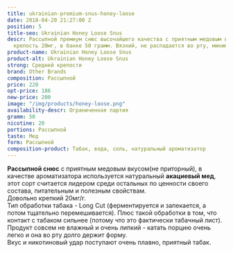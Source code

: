 ```yaml
---
title: ukrainian-premium-snus-honey-loose
date: 2018-04-20 21:27:00 Z
position: 5
title-seo: Ukrainian Honey Loose Snus
descr: Рассыпной премиум снюс высочайшего качества с приятным медовым вкусом. Никотиновая
  крепость 20мг, в банке 50 грамм. Вязкий, не распадается во рту, минимальный потек.
product-name: Ukrainian Honey Loose Snus
product-alt: Ukrainian Honey Loose Snus
strong: Средней крепости
brand: Other Brands
composition: Рассыпной
price: 220
opt-price: 186
new-price: 200
image: "/img/products/honey-loose.png"
availability-descr: Ограниченная партия
gramm: 50
nicotine: 20
portions: Рассыпной
taste: Мед
form: Рассыпной
composition-product: Табак, вода, соль, натуральный ароматизатор
---
```


**Рассыпной снюс** с приятным медовым вкусом(не приторный), в качестве ароматизатора используется натуральный **акациевый мед**, этот сорт считается лидером среди остальных по ценности своего состава, питательным и полезным свойствам.<br>
Довольно крепкий 20мг/г.<br>
Тип обработки табака - Long Cut (ферментируется и запекается, а потом тщательно перемешивается). Плюс такой обработки в том, что контакт с табаком сильнее (потому что это фактически табачный лист). Продукт совсем не влажный и очень липкий - катать порцию очень легко и она во рту долго держит форму.<br>
Вкус и никотиновый удар поступают очень плавно, приятный табак.
